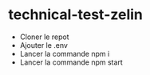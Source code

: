 # technical-test-zelin

- Cloner le repot
- Ajouter le .env
- Lancer la commande npm i
- Lancer la commande npm start 
